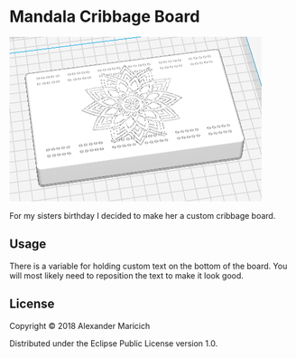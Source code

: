 # Mandala Cribbage Board

![crib.PNG](crib.PNG)

For my sisters birthday I decided to make her a custom cribbage board.

## Usage

There is a variable for holding custom text on the bottom of the board. You
will most likely need to reposition the text to make it look good.

## License

Copyright © 2018 Alexander Maricich

Distributed under the Eclipse Public License version 1.0.
